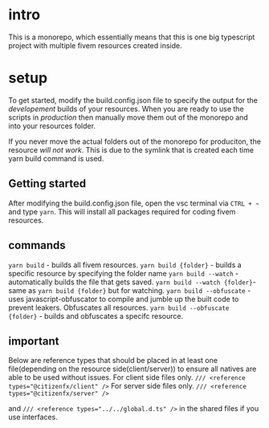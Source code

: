 # intro

This is a monorepo, which essentially means that this is one big typescript project with multiple fivem resources created inside.

# setup

To get started, modify the build.config.json file to specify the output for the _developement_ builds of your resources. When you are ready to use the scripts in _production_ then manually move them out of the monorepo and into your resources folder.

If you never move the actual folders out of the monorepo for produciton, the resource _will not work_. This is due to the symlink that is created each time yarn build command is used.

## Getting started

After modifying the build.config.json file, open the vsc terminal via `CTRL + ~` and type `yarn`. This will install all packages required for coding fivem resources.

## commands

`yarn build` - builds all fivem resources.
`yarn build {folder}` - builds a specific resource by specifying the folder name
`yarn build --watch` - automatically builds the file that gets saved.
`yarn build --watch {folder}`- same as `yarn build {folder}` but for watching.
`yarn build --obfuscate` - uses javascript-obfuscator to compile and jumble up the built code to prevent leakers. Obfuscates all resources.
`yarn build --obfuscate {folder}` - builds and obfuscates a specifc resource.

## important

Below are reference types that should be placed in at least one file(depending on the resource side(client/server)) to ensure all natives are able to be used without issues.
For client side files only.
`/// <reference types="@citizenfx/client" />`
For server side files only.
`/// <reference types="@citizenfx/server" />`

and
`/// <reference types="../../global.d.ts" />`
in the shared files if you use interfaces.
